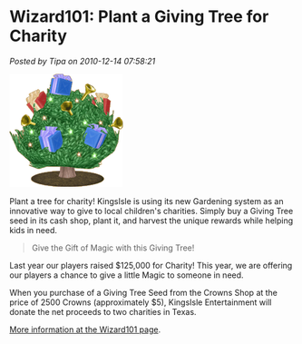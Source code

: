 # Wizard101: Plant a Giving Tree for Charity

*Posted by Tipa on 2010-12-14 07:58:21*

[![](../uploads/2010/12/givingtree.gif "Giving Tree")](../uploads/2010/12/givingtree.gif)

Plant a tree for charity! KingsIsle is using its new Gardening system as an innovative way to give to local children's charities. Simply buy a Giving Tree seed in its cash shop, plant it, and harvest the unique rewards while helping kids in need.
 

> Give the Gift of Magic with this Giving Tree!

Last year our players raised $125,000 for Charity! This year, we are offering our players a chance to give a little Magic to someone in need. 

When you purchase of a Giving Tree Seed from the Crowns Shop at the price of 2500 Crowns (approximately $5), KingsIsle Entertainment will donate the net proceeds to two charities in Texas.



[More information at the Wizard101 page](https://www.wizard101.com/game/givemagic).


